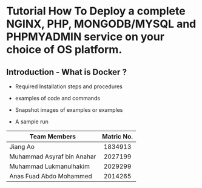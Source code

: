 # Tutorial How To Deploy a complete NGINX, PHP, MONGODB/MYSQL and PHPMYADMIN service on your choice of OS platform. 

## Introduction - What is Docker ?

* Required Installation steps and procedures

* examples of code and commands

* Snapshot images of examples or examples

* A sample run 



| Team Members       | Matric No.           
| ------------- |:-------------:|
| Jiang Ao      | 1834913 | 
| Muhammad Asyraf bin Anahar     | 2027199|   
| Muhammad Lukmanulhakim| 2029299| 
| Anas Fuad Abdo Mohammed | 2014265| 
